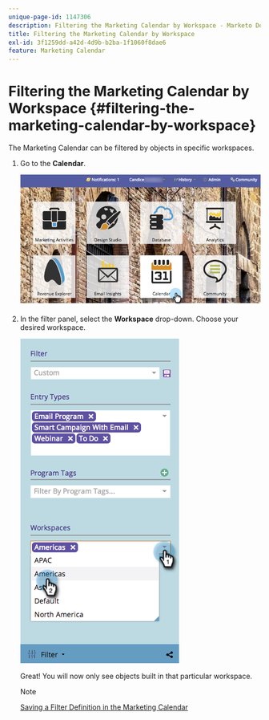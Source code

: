 ```yaml
---
unique-page-id: 1147306
description: Filtering the Marketing Calendar by Workspace - Marketo Docs - Product Documentation
title: Filtering the Marketing Calendar by Workspace
exl-id: 3f1259dd-a42d-4d9b-b2ba-1f1060f8dae6
feature: Marketing Calendar
---
```

# Filtering the Marketing Calendar by Workspace {#filtering-the-marketing-calendar-by-workspace}

The Marketing Calendar can be filtered by objects in specific workspaces.

1. Go to the **Calendar**.

   ![](assets/2017-05-10-15-30-47-1.png)

1. In the filter panel, select the **Workspace** drop-down. Choose your desired workspace.

   ![](assets/image2014-9-24-11-3a34-3a6.png)

   Great! You will now only see objects built in that particular workspace.

   >[!NOTE]
   >
   >[Saving a Filter Definition in the Marketing Calendar](/help/marketo/product-docs/core-marketo-concepts/marketing-calendar/working-with-the-calendar/saving-a-filter-definition-in-the-marketing-calendar.md)
